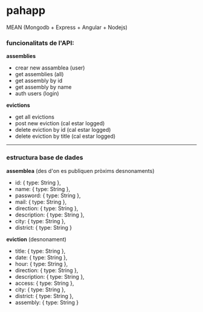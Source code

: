 # pahapp

MEAN (Mongodb + Express + Angular + Nodejs)
### funcionalitats de l'API:

 **assemblies**
- crear new assamblea (user)
- get assemblies (all)
- get assembly by id
- get assembly by name
- auth users (login)

 **evictions**
 - get all evictions
 - post new eviction (cal estar logged)
 - delete eviction by id (cal estar logged)
 - delete eviction by title (cal estar logged)


---
### estructura base de dades

**assemblea** (des d'on es publiquen pròxims desnonaments)
- id: { type: String },
- name: { type: String },
- password: { type: String },
- mail:   { type: String },
- direction: { type: String },
- description:   { type: String },
- city:   { type: String },
- district: { type: String }

**eviction** (desnonament)
- title: { type: String },
- date: { type: String },
- hour:   { type: String },
- direction:   { type: String },
- description:   { type: String },
- access:   { type: String },
- city:   { type: String },
- district:   { type: String },
- assembly: { type: String }
